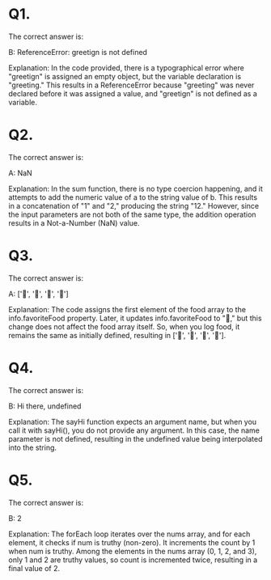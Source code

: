 # Q1.
The correct answer is:

B: ReferenceError: greetign is not defined

Explanation: In the code provided, there is a typographical error where "greetign" is assigned an empty object, but the variable declaration is "greeting." This results in a ReferenceError because "greeting" was never declared before it was assigned a value, and "greetign" is not defined as a variable.
# Q2.
The correct answer is:

A: NaN

Explanation: In the sum function, there is no type coercion happening, and it attempts to add the numeric value of a to the string value of b. This results in a concatenation of "1" and "2," producing the string "12." However, since the input parameters are not both of the same type, the addition operation results in a Not-a-Number (NaN) value.
# Q3.
The correct answer is:

A: ['🍕', '🍫', '🥑', '🍔']

Explanation: The code assigns the first element of the food array to the info.favoriteFood property. Later, it updates info.favoriteFood to "🍝," but this change does not affect the food array itself. So, when you log food, it remains the same as initially defined, resulting in ['🍕', '🍫', '🥑', '🍔'].
# Q4.
The correct answer is:

B: Hi there, undefined

Explanation: The sayHi function expects an argument name, but when you call it with sayHi(), you do not provide any argument. In this case, the name parameter is not defined, resulting in the undefined value being interpolated into the string.
# Q5.
The correct answer is:

B: 2

Explanation: The forEach loop iterates over the nums array, and for each element, it checks if num is truthy (non-zero). It increments the count by 1 when num is truthy. Among the elements in the nums array (0, 1, 2, and 3), only 1 and 2 are truthy values, so count is incremented twice, resulting in a final value of 2.